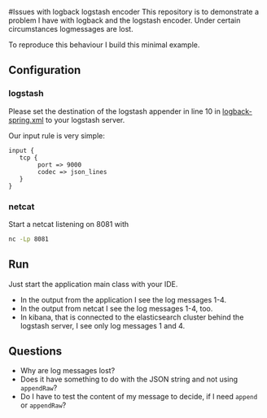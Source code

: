 #Issues with logback logstash encoder
This repository is to demonstrate a problem I have with logback and the logstash encoder. Under certain circumstances
 logmessages are lost.
 
 To reproduce this behaviour I build this minimal example.
 
 ## Configuration
 ### logstash
 Please set the destination of the logstash appender in line 10 in [logback-spring.xml](/src/main/resources/logback-spring.xml) to your logstash server.
 
 Our input rule is very simple:
 ```
input {
    tcp {
         port => 9000
         codec => json_lines
    }
}
```
 ### netcat
 Start a netcat listening on 8081 with
 ```bash
nc -Lp 8081
 ```

## Run
Just start the application main class with your IDE.
- In the output from the application I see the log messages 1-4.
- In the output from netcat I see the log messages 1-4, too.
- In kibana, that is connected to the elasticsearch cluster behind the logstash server, I see only log messages 1 and 4.

## Questions
- Why are log messages lost?
- Does it have something to do with the JSON string and not using `appendRaw`?
- Do I have to test the content of my message to decide, if I need `append` or `appendRaw`?
